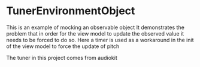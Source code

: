 # TunerEnvironmentObject

This is an example of mocking an observable object
It demonstrates the problem that in order for the view model to update the observed value it needs to be forced to do so. 
Here a timer is used as a workaround in the init of the view model to force the update of pitch

The tuner in this project comes from audiokit

